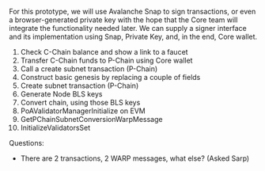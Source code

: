For this prototype, we will use Avalanche Snap to sign transactions, or even a browser-generated private key with the hope that the Core team will integrate the functionality needed later. We can supply a signer interface and its implementation using Snap, Private Key, and, in the end, Core wallet.

1. Check C-Chain balance and show a link to a faucet
2. Transfer C-Chain funds to P-Chain using Core wallet
3. Call a create subnet transaction (P-Chain)
4. Construct basic genesis by replacing a couple of fields
5. Create subnet transaction (P-Chain)
6. Generate Node BLS keys
7. Convert chain, using those BLS keys
8. PoAValidatorManagerInitialize on EVM
9. GetPChainSubnetConversionWarpMessage
10. InitializeValidatorsSet

Questions:
- There are 2 transactions, 2 WARP messages, what else? (Asked Sarp)
